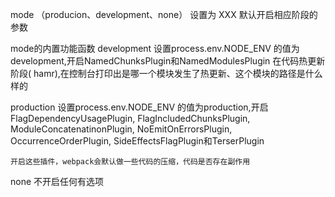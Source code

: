 mode  （producion、development、none）
设置为 XXX
默认开启相应阶段的参数

mode的内置功能函数
development 
    设置process.env.NODE_ENV 的值为development,开启NamedChunksPlugin和NamedModulesPlugin
    在代码热更新阶段( hamr),在控制台打印出是哪一个模块发生了热更新、这个模块的路径是什么样的

production
    设置process.env.NODE_ENV 的值为production,开启
    FlagDependencyUsagePlugin, FlagIncludedChunksPlugin, ModuleConcatenatinonPlugin, NoEmitOnErrorsPlugin,
    OccurrenceOrderPlugin, SideEffectsFlagPlugin和TerserPlugin

    开启这些插件，webpack会默认做一些代码的压缩，代码是否存在副作用

none
    不开启任何有选项